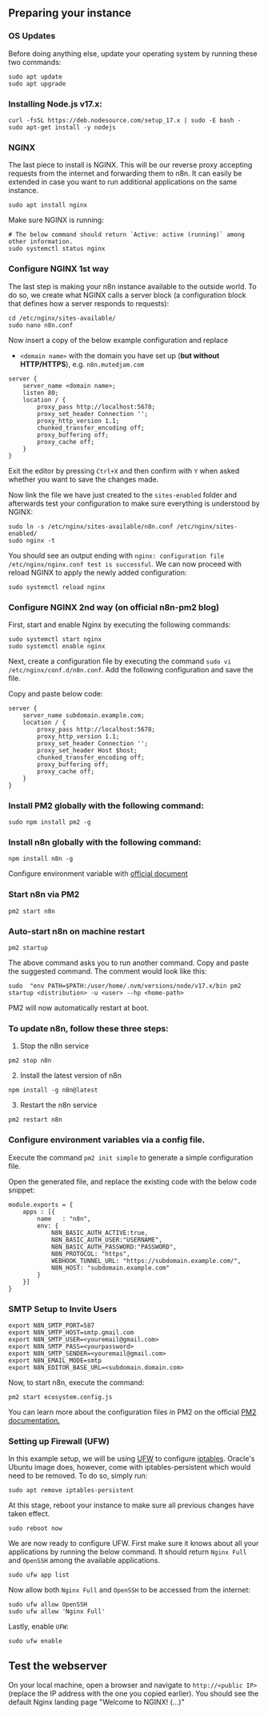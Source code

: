 ## Preparing your instance

### OS Updates
Before doing anything else, update your operating system by running these two commands:

```
sudo apt update
sudo apt upgrade
```

### Installing Node.js v17.x:

```
curl -fsSL https://deb.nodesource.com/setup_17.x | sudo -E bash -
sudo apt-get install -y nodejs
```

### NGINX
The last piece to install is NGINX. This will be our reverse proxy accepting requests from the internet and forwarding them to n8n. It can easily be extended in case you want to run additional applications on the same instance.

```
sudo apt install nginx
```

Make sure NGINX is running:

```
# The below command should return `Active: active (running)` among other information.
sudo systemctl status nginx
```

### Configure NGINX 1st way

The last step is making your n8n instance available to the outside world. To do so, we create what NGINX calls a server block (a configuration block that defines how a server responds to requests):

```
cd /etc/nginx/sites-available/
sudo nano n8n.conf
```

Now insert a copy of the below example configuration and replace
* `<domain name>` with the domain you have set up (**but without HTTP/HTTPS**), e.g. `n8n.mutedjam.com`

```
server {
    server_name <domain name>;
    listen 80;
    location / {
        proxy_pass http://localhost:5678;
        proxy_set_header Connection '';
        proxy_http_version 1.1;
        chunked_transfer_encoding off;
        proxy_buffering off;
        proxy_cache off;
    }
}
```

Exit the editor by pressing `Ctrl+X` and then confirm with `Y` when asked whether you want to save the changes made.

Now link the file we have just created to the `sites-enabled` folder and afterwards test your configuration to make sure everything is understood by NGINX:

```
sudo ln -s /etc/nginx/sites-available/n8n.conf /etc/nginx/sites-enabled/
sudo nginx -t
```

You should see an output ending with `nginx: configuration file /etc/nginx/nginx.conf test is successful`. We can now proceed with reload NGINX to apply the newly added configuration:

```
sudo systemctl reload nginx
```

### Configure NGINX 2nd way (on official n8n-pm2 blog)

First, start and enable Nginx by executing the following commands:

```
sudo systemctl start nginx
sudo systemctl enable nginx
```

Next, create a configuration file by executing the command `sudo vi /etc/nginx/conf.d/n8n.conf`. Add the following configuration and save the file.

Copy and paste below code:

```
server {
    server_name subdomain.example.com;
    location / {
        proxy_pass http://localhost:5678;
        proxy_http_version 1.1;
        proxy_set_header Connection '';
        proxy_set_header Host $host;
        chunked_transfer_encoding off;
        proxy_buffering off;
        proxy_cache off;
    }
}
```

### Install PM2 globally with the following command:

```
sudo npm install pm2 -g
```

### Install n8n globally with the following command:

```
npm install n8n -g
```
Configure environment variable with [official document](https://docs.n8n.io/reference/environment-variables.html)

### Start n8n via PM2

```
pm2 start n8n
```

### Auto-start n8n on machine restart

```
pm2 startup
```

The above command asks you to run another command. Copy and paste the suggested command. The comment would look like this:

```
sudo  "env PATH=$PATH:/user/home/.nvm/versions/node/v17.x/bin pm2 startup <distribution> -u <user> --hp <home-path>
```

PM2 will now automatically restart at boot.

### To update n8n, follow these three steps:

1. Stop the n8n service

```
pm2 stop n8n
```
2. Install the latest version of n8n

```
npm install -g n8n@latest
```
3. Restart the n8n service

```
pm2 restart n8n
```

### Configure environment variables via a config file. 

Execute the command `pm2 init simple` to generate a simple configuration file.

Open the generated file, and replace the existing code with the below code snippet:

```
module.exports = {
    apps : [{
        name   : "n8n",
        env: {
            N8N_BASIC_AUTH_ACTIVE:true,
            N8N_BASIC_AUTH_USER:"USERNAME",
            N8N_BASIC_AUTH_PASSWORD:"PASSWORD",
            N8N_PROTOCOL: "https",
            WEBHOOK_TUNNEL_URL: "https://subdomain.example.com/",
            N8N_HOST: "subdomain.example.com"
        }
    }]
}
```

### SMTP Setup to Invite Users

```
export N8N_SMTP_PORT=587
export N8N_SMTP_HOST=smtp.gmail.com
export N8N_SMTP_USER=<youremail@gmail.com>
export N8N_SMTP_PASS=<yourpassword>
export N8N_SMTP_SENDER=<youremail@gmail.com>
export N8N_EMAIL_MODE=smtp
export N8N_EDITOR_BASE_URL=<subdomain.domain.com>
```

Now, to start n8n, execute the command:

```
pm2 start ecosystem.config.js
```
You can learn more about the configuration files in PM2 on the official [PM2 documentation.](https://pm2.keymetrics.io/docs/usage/application-declaration/)

### Setting up Firewall (UFW)

In this example setup, we will be using [UFW](https://help.ubuntu.com/community/UFW) to configure [iptables](https://help.ubuntu.com/community/IptablesHowTo). Oracle's Ubuntu image does, however, come with iptables-persistent which would need to be removed. To do so, simply run:

```
sudo apt remove iptables-persistent
```

At this stage, reboot your instance to make sure all previous changes have taken effect.

```
sudo reboot now
```

We are now ready to configure UFW. First make sure it knows about all your applications by running the below command. It should return `Nginx Full` and `OpenSSH` among the available applications.

```
sudo ufw app list
```

Now allow both `Nginx Full` and `OpenSSH` to be accessed from the internet:

```
sudo ufw allow OpenSSH
sudo ufw allow 'Nginx Full'
```

Lastly, enable `UFW`:

```
sudo ufw enable
```

## Test the webserver
On your local machine, open a browser and navigate to `http://<public IP>` (replace the IP address with the one you copied earlier). You should see the default Nginx landing page "Welcome to NGINX! (...)"
